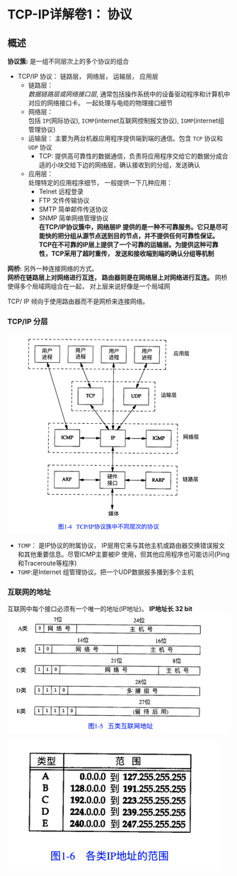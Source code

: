 # TCP-IP详解卷1： 协议  

## 概述 
__协议簇:__ 是一组不同层次上的多个协议的组合   

* TCP/IP 协议： 链路层， 网络层， 运输层， 应用层  
    * 链路层：  
        _数据链路层或网络接口层_, 通常包括操作系统中的设备驱动程序和计算机中对应的网络接口卡。 一起处理与电缆的物理接口细节  
    * 网络层：  
        包括 `IP`(网际协议), `ICMP`(internet互联网控制报文协议), `IGMP`(internet组管理协议)    
    * 运输层： 
        主要为两台机器应用程序提供端到端的通信。包含 `TCP` 协议和 `UDP` 协议   
        * TCP: 
            提供高可靠性的数据通信，负责将应用程序交给它的数据分成合适的小块交给下边的网络层，确认接收到的分组，发送确认
    * 应用层：  
        处理特定的应用程序细节， 一般提供一下几种应用： 
        * Telnet 远程登录  
        * FTP 文件传输协议  
        * SMTP 简单邮件传送协议  
        * SNMP 简单网络管理协议   
    __在TCP/IP协议簇中，网络层IP 提供的是一种不可靠服务。它只是尽可能快的把分组从源节点送到目的节点，并不提供任何可靠性保证。TCP在不可靠的IP层上提供了一个可靠的运输层。为提供这种可靠性，TCP采用了超时重传， 发送和接收端到端的确认分组等机制__  

__网桥:__ 另外一种连接网络的方式。  
__网桥在链路层上对网络进行互连， 路由器则是在网络层上对网络进行互连。__ 网桥使得多个局域网组合在一起， 对上层来说好像是一个局域网   

TCP/ IP 倾向于使用路由器而不是网桥来连接网络。   


### TCP/IP 分层  
![TCP/IP协议簇中不同层次的协议](.././assets/read_note/TCP:IP/截屏2020-02-27下午10.23.53.png)  
* `TCMP`： 是IP协议的附属协议， IP层用它来与其他主机或路由器交换错误报文和其他重要信息。尽管ICMP主要被IP 使用，但其他应用程序也可能访问(Ping和Traceroute等程序)  
* `TGMP`:是Internet 组管理协议。把一个UDP数据报多播到多个主机   

### 互联网的地址   
互联网中每个接口必须有一个唯一的地址(IP地址)。 __IP地址长 32 bit__   
![五类互联网地址](.././assets/read_note/TCP:IP/截屏2020-02-27下午10.33.55.png)    

![各类IP地址范围](.././assets/read_note/TCP:IP/截屏2020-02-27下午10.35.44.png)
